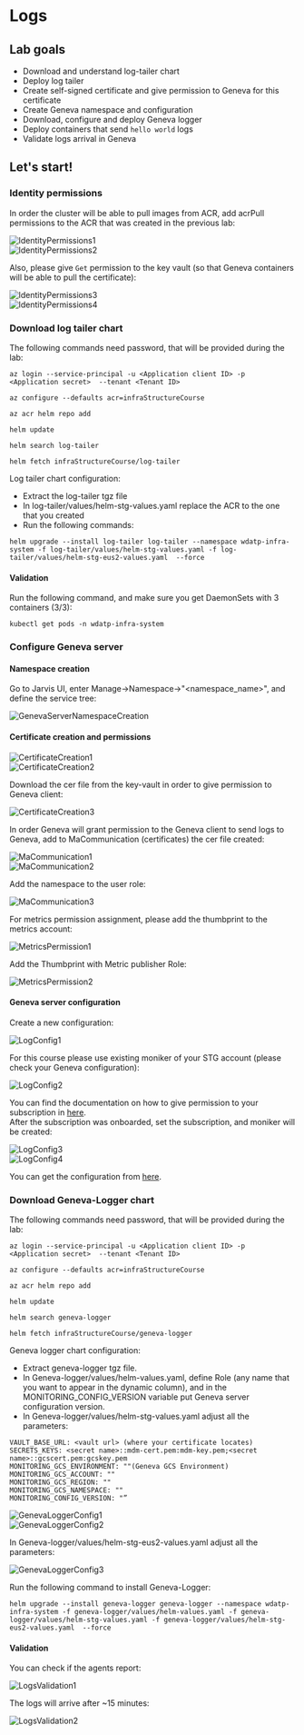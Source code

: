 # Logs

## Lab goals
- Download and understand log-tailer chart
- Deploy log tailer
- Create self-signed certificate and give permission to Geneva for this certificate
- Create Geneva namespace and configuration
- Download, configure and deploy Geneva logger
- Deploy containers that send `hello world` logs
- Validate logs arrival in Geneva

## Let's start!
### Identity permissions
In order the cluster will be able to pull images from ACR, add acrPull permissions to the ACR that was created in the previous lab:  
  
![IdentityPermissions1](Images/IdentityPermissions1.png)  
![IdentityPermissions2](Images/IdentityPermissions2.png)  
  
Also, please give `Get` permission to the key vault (so that Geneva containers will be able to pull the certificate):  
  
![IdentityPermissions3](Images/IdentityPermissions3.png)  
![IdentityPermissions4](Images/IdentityPermissions4.png)  


### Download log tailer chart
The following commands need password, that will be provided during the lab:
```
az login --service-principal -u <Application client ID> -p <Application secret>  --tenant <Tenant ID> 

az configure --defaults acr=infraStructureCourse 

az acr helm repo add

helm update

helm search log-tailer

helm fetch infraStructureCourse/log-tailer
```

Log tailer chart configuration:
- Extract the log-tailer tgz file
- In log-tailer/values/helm-stg-values.yaml replace the ACR to the one that you created
- Run the following commands:
```
helm upgrade --install log-tailer log-tailer --namespace wdatp-infra-system -f log-tailer/values/helm-stg-values.yaml -f log-tailer/values/helm-stg-eus2-values.yaml  --force
```
#### Validation
Run the following command, and make sure you get DaemonSets with 3 containers (3/3):
```
kubectl get pods -n wdatp-infra-system
```

### Configure Geneva server 
#### Namespace creation
Go to Jarvis UI, enter Manage->Namespace->"<namespace_name>", and define the service tree:  
  
![GenevaServerNamespaceCreation](Images/GenevaServerNamespaceCreation.png)  

#### Certificate creation and permissions
![CertificateCreation1](Images/CertificateCreation1.png)  
![CertificateCreation2](Images/CertificateCreation2.png)  

Download the cer file from the key-vault in order to give permission to Geneva client:  
  
![CertificateCreation3](Images/CertificateCreation3.png)  
  
In order Geneva will grant permission to the Geneva client to send logs to Geneva, add to MaCommunication (certificates) the cer file created:  
  
![MaCommunication1](Images/MaCommunication1.png)  
![MaCommunication2](Images/MaCommunication2.png)  
  
Add the namespace to the user role:  
  
![MaCommunication3](Images/MaCommunication3.png)  

For metrics permission assignment, please add the thumbprint to the metrics account:  
  
![MetricsPermission1](Images/MetricsPermission1.png)  
  
Add the Thumbprint with Metric publisher Role:  
  
![MetricsPermission2](Images/MetricsPermission2.png)  

  
#### Geneva server configuration
Create a new configuration:  
     
![LogConfig1](Images/LogConfig1.png)  
  
For this course please use existing moniker of your STG account (please check your Geneva configuration):  
  
![LogConfig2](Images/LogConfig2.png)  
  

You can find the documentation on how to give permission to your subscription in [here](https://genevamondocs.azurewebsites.net/logs/manage/references/subscriptionpermissions.html).  
After the subscription was onboarded, set the subscription, and moniker will be created:  
  
![LogConfig3](Images/LogConfig3.png)  
![LogConfig4](Images/LogConfig4.png)  
  
You can get the configuration from [here](configurations/Geneva-Configuration.xml). 

### Download Geneva-Logger chart
The following commands need password, that will be provided during the lab: 
```
az login --service-principal -u <Application client ID> -p <Application secret>  --tenant <Tenant ID> 

az configure --defaults acr=infraStructureCourse 

az acr helm repo add

helm update

helm search geneva-logger

helm fetch infraStructureCourse/geneva-logger
```

Geneva logger chart configuration:
- Extract geneva-logger tgz file.
- In Geneva-logger/values/helm-values.yaml, define Role (any name that you want to appear in the dynamic column), and in the MONITORING_CONFIG_VERSION variable put Geneva server configuration version.
- In Geneva-logger/values/helm-stg-values.yaml adjust all the parameters:
```
VAULT_BASE_URL: <vault url> (where your certificate locates)
SECRETS_KEYS: <secret name>::mdm-cert.pem:mdm-key.pem;<secret name>::gcscert.pem:gcskey.pem
MONITORING_GCS_ENVIRONMENT: ""(Geneva GCS Environment)
MONITORING_GCS_ACCOUNT: ""
MONITORING_GCS_REGION: ""
MONITORING_GCS_NAMESPACE: ""
MONITORING_CONFIG_VERSION: "”
```  

![GenevaLoggerConfig1](Images/GenevaLoggerConfig1.png)  
![GenevaLoggerConfig2](Images/GenevaLoggerConfig2.png)  
  
In Geneva-logger/values/helm-stg-eus2-values.yaml adjust all the parameters:  
  
![GenevaLoggerConfig3](Images/GenevaLoggerConfig3.png)  

Run the following command to install Geneva-Logger:  
```
helm upgrade --install geneva-logger geneva-logger --namespace wdatp-infra-system -f geneva-logger/values/helm-values.yaml -f geneva-logger/values/helm-stg-values.yaml -f geneva-logger/values/helm-stg-eus2-values.yaml  --force
```

#### Validation
You can check if the agents report:  
  
![LogsValidation1](Images/LogsValidation1.png)  
  
The logs will arrive after ~15 minutes:  
  
![LogsValidation2](Images/LogsValidation2.png)  
